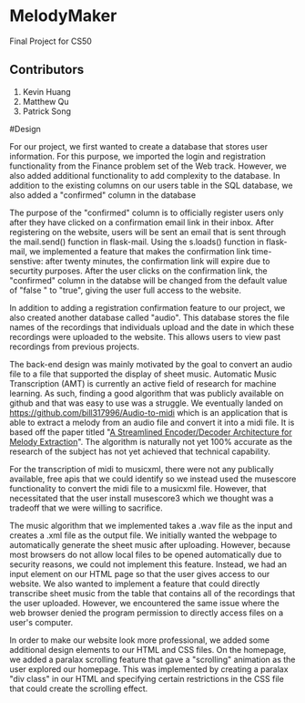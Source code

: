# MelodyMaker
Final Project for CS50

## Contributors
1. Kevin Huang
2. Matthew Qu
3. Patrick Song

#Design

For our project, we first wanted to create a database that stores
user information. For this purpose, we imported the 
login and registration functionality from the 
Finance problem set of the Web track. However, we also added
additional functionality to add complexity to the database.
In addition to the existing columns on our users table in
the SQL database, we also added a "confirmed" column in the 
database

   The purpose of the "confirmed" column is to 
officially register users only after they have clicked on 
a confirmation email link in their inbox. After registering 
on the website, users will be sent an email that is sent 
through the mail.send() function in flask-mail. Using the s.loads()
function in flask-mail, we implemented a feature that makes
the confirmation link time-senstive: after twenty minutes, the
confirmation link will expire due to securtity purposes. After
the user clicks on the confirmation link, the "confirmed" column
in the databse will be changed from the default value of "false
" to "true", giving the user full access to the website.

In addition to adding a registration confirmation feature to our
project, we also created another database called "audio". This
database stores the file names of the recordings that individuals
upload and the date in which these recordings were uploaded to
the website. This allows users to view past recordings from 
previous projects.

The back-end design was mainly motivated by the goal to convert
an audio file to a file that supported the display of sheet 
music. Automatic Music Transcription (AMT) is currently an active
field of research for machine learning. As such, finding a good
algorithm that was publicly available on github and that was easy
to use was a struggle. We eventually landed on
https://github.com/bill317996/Audio-to-midi which is an application
that is able to extract a melody from an audio file and convert it
into a midi file. It is based off the paper titled "[A Streamlined
Encoder/Decoder Architecture for Melody
Extraction](https://arxiv.org/abs/1810.12947)". The algorithm is
naturally not yet 100% accurate as the research of the subject has
not yet achieved that technical capability.

For the transcription of midi to musicxml, there were not any
publically available, free apis that we could identify so we instead
used the musescore functionality to convert the midi file to a
musicxml file. However, that necessitated that the user install
musescore3 which we thought was a tradeoff that we were willing
to sacrifice.

The music algorithm that we implemented takes a .wav file as the
input and creates a .xml file as the output file. We initially
wanted the webpage to automatically generate the sheet music
after uploading. However, because most browsers do not allow
local files to be opened automatically due to security reasons, 
we could not implement this feature. Instead, we had an input
element on our HTML page so that the user gives access to 
our website. We also wanted to implement a feature that could
directly transcribe sheet music from the table that contains
all of the recordings that the user uploaded. However, we 
encountered the same issue where the web browser denied the 
program permission to directly access files on a user's 
computer.

In order to make our website look more professional, we added
some additional design elements to our HTML and CSS files. On
the homepage, we added a paralax scrolling feature that gave
a "scrolling" animation as the user explored our homepage.
This was implemented by creating a paralax "div class" in
our HTML and specifying certain restrictions in the CSS
file that could create the scrolling effect. 